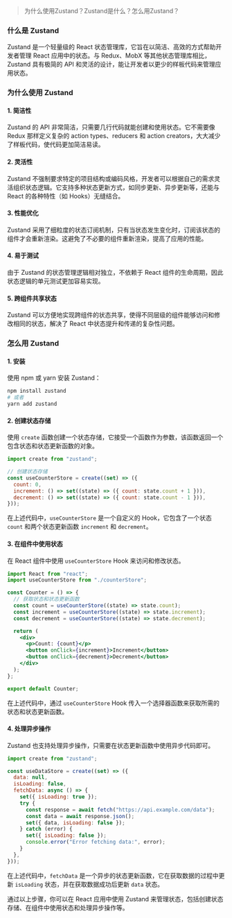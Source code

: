 > 为什么使用Zustand？Zustand是什么？怎么用Zustand？

### 什么是 Zustand

Zustand 是一个轻量级的 React 状态管理库，它旨在以简洁、高效的方式帮助开发者管理 React 应用中的状态。与 Redux、MobX 等其他状态管理库相比，Zustand 具有极简的 API 和灵活的设计，能让开发者以更少的样板代码来管理应用状态。

### 为什么使用 Zustand

#### 1. 简洁性

Zustand 的 API 非常简洁，只需要几行代码就能创建和使用状态。它不需要像 Redux 那样定义复杂的 action types、reducers 和 action creators，大大减少了样板代码，使代码更加简洁易读。

#### 2. 灵活性

Zustand 不强制要求特定的项目结构或编码风格，开发者可以根据自己的需求灵活组织状态逻辑。它支持多种状态更新方式，如同步更新、异步更新等，还能与 React 的各种特性（如 Hooks）无缝结合。

#### 3. 性能优化

Zustand 采用了细粒度的状态订阅机制，只有当状态发生变化时，订阅该状态的组件才会重新渲染。这避免了不必要的组件重新渲染，提高了应用的性能。

#### 4. 易于测试

由于 Zustand 的状态管理逻辑相对独立，不依赖于 React 组件的生命周期，因此状态逻辑的单元测试更加容易实现。

#### 5. 跨组件共享状态

Zustand 可以方便地实现跨组件的状态共享，使得不同层级的组件能够访问和修改相同的状态，解决了 React 中状态提升和传递的复杂性问题。

### 怎么用 Zustand

#### 1. 安装

使用 npm 或 yarn 安装 Zustand：

```bash
npm install zustand
# 或者
yarn add zustand
```

#### 2. 创建状态存储

使用 `create` 函数创建一个状态存储，它接受一个函数作为参数，该函数返回一个包含状态和状态更新函数的对象。

```jsx
import create from "zustand";

// 创建状态存储
const useCounterStore = create((set) => ({
  count: 0,
  increment: () => set((state) => ({ count: state.count + 1 })),
  decrement: () => set((state) => ({ count: state.count - 1 })),
}));
```

在上述代码中，`useCounterStore` 是一个自定义的 Hook，它包含了一个状态 `count` 和两个状态更新函数 `increment` 和 `decrement`。

#### 3. 在组件中使用状态

在 React 组件中使用 `useCounterStore` Hook 来访问和修改状态。

```jsx
import React from "react";
import useCounterStore from "./counterStore";

const Counter = () => {
  // 获取状态和状态更新函数
  const count = useCounterStore((state) => state.count);
  const increment = useCounterStore((state) => state.increment);
  const decrement = useCounterStore((state) => state.decrement);

  return (
    <div>
      <p>Count: {count}</p>
      <button onClick={increment}>Increment</button>
      <button onClick={decrement}>Decrement</button>
    </div>
  );
};

export default Counter;
```

在上述代码中，通过 `useCounterStore` Hook 传入一个选择器函数来获取所需的状态和状态更新函数。

#### 4. 处理异步操作

Zustand 也支持处理异步操作，只需要在状态更新函数中使用异步代码即可。

```jsx
import create from "zustand";

const useDataStore = create((set) => ({
  data: null,
  isLoading: false,
  fetchData: async () => {
    set({ isLoading: true });
    try {
      const response = await fetch("https://api.example.com/data");
      const data = await response.json();
      set({ data, isLoading: false });
    } catch (error) {
      set({ isLoading: false });
      console.error("Error fetching data:", error);
    }
  },
}));
```

在上述代码中，`fetchData` 是一个异步的状态更新函数，它在获取数据的过程中更新 `isLoading` 状态，并在获取数据成功后更新 `data` 状态。

通过以上步骤，你可以在 React 应用中使用 Zustand 来管理状态，包括创建状态存储、在组件中使用状态和处理异步操作等。
